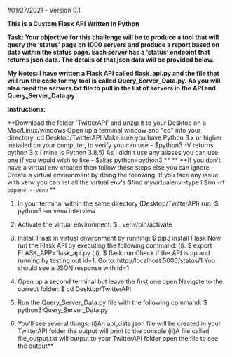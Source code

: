 #01/27/2021 - Version 0.1

**This is a Custom Flask API Written in Python**


**Task: Your objective for this challenge will be to produce a tool that will query the ‘status’ page on 1000 servers and produce a report based on data within the status page. Each server has a ‘status’ endpoint that returns json data. The details of that json data will be provided below.**

**My Notes: I have written a Flask API called flask_api.py and the file that will run the code for my tool is called Query_Server_Data.py. As you will also need the servers.txt file to pull in the list of servers in the API and Query_Server_Data.py**

**Instructions:**

**Download the folder 'TwitterAPI' and unzip it to your Desktop on a Mac/Linux/windows
Open up a terminal window and "cd" into your directory: cd Desktop/TwitterAPI
Make sure you have Python 3.x or higher installed on your computer, to verify you can use - 
$python3 -V 
returns python 3.x ( mine is Python 3.8.5)
As I didn't use any aliases you can use one if you would wish to like - 
$alias python=python3
**
**
**If you don't have a virtual env created then follow these steps else you can ignore - 
Create a virtual environment by doing the following: 
If you face any issue with venv you can list all the virtual env's
$find myvirtualenv -type l 
$rm -rf `pipenv --venv` 
**

1. In your terminal within the same directory (Desktop/TwitterAPI) run: $ python3 -m venv interview 
2. Activate the virtual environment: $ . venv/bin/activate 
3. Install Flask in virtual environment by running: $ pip3 install Flask
Now run the Flask API by executing the following command: 
(i). $ export FLASK_APP=flask_api.py 
(ii). $ flask run
Check if the API is up and running by testing out id=1. Go to: http://localhost:5000/status/1 You should see a JSON response with id=1

4. Open up a second terminal but leave the first one open
Navigate to the correct folder: 
$ cd Desktop/TwitterAPI
5. Run the Query_Server_Data.py file with the following command: 
$ python3 Query_Server_Data.py 
6. You'll see several things:
 (i)An api_data.json file will be created in your TwitterAPI folder
the output will print to the console
 (ii)A file called file_output.txt will output to your TwitterAPI folder
open the file to see the output**
